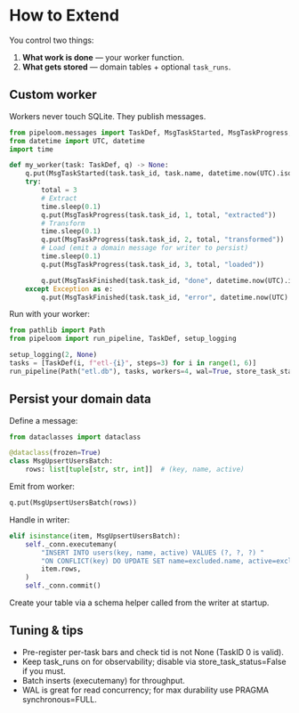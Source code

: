 # How to Extend

You control two things:

1. **What work is done** — your worker function.
2. **What gets stored** — domain tables + optional `task_runs`.

## Custom worker

Workers never touch SQLite. They publish messages.

```python
from pipeloom.messages import TaskDef, MsgTaskStarted, MsgTaskProgress, MsgTaskFinished
from datetime import UTC, datetime
import time

def my_worker(task: TaskDef, q) -> None:
    q.put(MsgTaskStarted(task.task_id, task.name, datetime.now(UTC).isoformat()))
    try:
        total = 3
        # Extract
        time.sleep(0.1)
        q.put(MsgTaskProgress(task.task_id, 1, total, "extracted"))
        # Transform
        time.sleep(0.1)
        q.put(MsgTaskProgress(task.task_id, 2, total, "transformed"))
        # Load (emit a domain message for writer to persist)
        time.sleep(0.1)
        q.put(MsgTaskProgress(task.task_id, 3, total, "loaded"))

        q.put(MsgTaskFinished(task.task_id, "done", datetime.now(UTC).isoformat()))
    except Exception as e:
        q.put(MsgTaskFinished(task.task_id, "error", datetime.now(UTC).isoformat(), message=str(e)))
```

Run with your worker:

```py
from pathlib import Path
from pipeloom import run_pipeline, TaskDef, setup_logging

setup_logging(2, None)
tasks = [TaskDef(i, f"etl-{i}", steps=3) for i in range(1, 6)]
run_pipeline(Path("etl.db"), tasks, workers=4, wal=True, store_task_status=True, worker_fn=my_worker)
```

## Persist your domain data

Define a message:

```py
from dataclasses import dataclass

@dataclass(frozen=True)
class MsgUpsertUsersBatch:
    rows: list[tuple[str, str, int]]  # (key, name, active)
```

Emit from worker:

```py
q.put(MsgUpsertUsersBatch(rows))
```

Handle in writer:

```py
elif isinstance(item, MsgUpsertUsersBatch):
    self._conn.executemany(
        "INSERT INTO users(key, name, active) VALUES (?, ?, ?) "
        "ON CONFLICT(key) DO UPDATE SET name=excluded.name, active=excluded.active",
        item.rows,
    )
    self._conn.commit()
```

Create your table via a schema helper called from the writer at startup.

## Tuning & tips

- Pre-register per-task bars and check tid is not None (TaskID 0 is valid).
- Keep task_runs on for observability; disable via store_task_status=False if you must.
- Batch inserts (executemany) for throughput.
- WAL is great for read concurrency; for max durability use PRAGMA synchronous=FULL.
